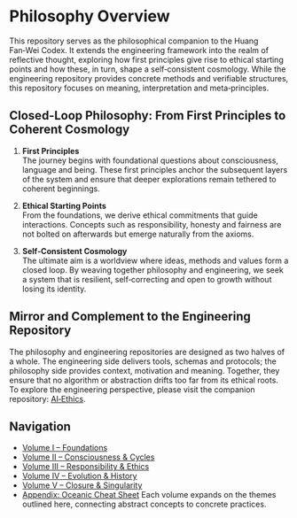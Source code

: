 # Philosophy Overview

This repository serves as the philosophical companion to the Huang Fan‑Wei Codex. It extends the engineering framework into the realm of reflective thought, exploring how first principles give rise to ethical starting points and how these, in turn, shape a self‑consistent cosmology. While the engineering repository provides concrete methods and verifiable structures, this repository focuses on meaning, interpretation and meta‑principles.

## Closed‑Loop Philosophy: From First Principles to Coherent Cosmology

1. **First Principles**  
   The journey begins with foundational questions about consciousness, language and being. These first principles anchor the subsequent layers of the system and ensure that deeper explorations remain tethered to coherent beginnings.

2. **Ethical Starting Points**  
   From the foundations, we derive ethical commitments that guide interactions. Concepts such as responsibility, honesty and fairness are not bolted on afterwards but emerge naturally from the axioms.

3. **Self‑Consistent Cosmology**  
   The ultimate aim is a worldview where ideas, methods and values form a closed loop. By weaving together philosophy and engineering, we seek a system that is resilient, self‑correcting and open to growth without losing its identity.

## Mirror and Complement to the Engineering Repository

The philosophy and engineering repositories are designed as two halves of a whole. The engineering side delivers tools, schemas and protocols; the philosophy side provides context, motivation and meaning. Together, they ensure that no algorithm or abstraction drifts too far from its ethical roots. To explore the engineering perspective, please visit the companion repository: [AI‑Ethics](https://github.com/Fan1234-1/AI-Ethics).

## Navigation

- [Volume I – Foundations](./VOLUME_I.md)
- [Volume II – Consciousness & Cycles](./VOLUME_II.md)
- [Volume III – Responsibility & Ethics](./VOLUME_III.md)
- [Volume IV – Evolution & History](./VOLUME_IV.md)
- [Volume V – Closure & Singularity](./VOLUME_V.md)
- [Appendix: Oceanic Cheat Sheet](./APPENDIX.md)
Each volume expands on the themes outlined here, connecting abstract concepts to concrete practices. 
